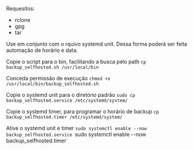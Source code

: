 Requesitos:
 - rclone
 - gpg
 - tar

Use em conjunto com o rquivo systemd unit. Dessa forma poderá ser feita automação de horário e data.

Copie o script para o bin, facilitando a busca pelo path
`cp backup_selfhosted.sh /usr/local/bin`

Conceda permissão de execução
`chmod +x /usr/local/bin/backup_selfhosted.sh`

Copie o systemd unit para o diretório padrão
`sudo cp backup_selfhosted.service /etc/systemd/system/`

Copie o systemd timer, para programar o horário de backup
`cp backup_selfhosted.timer /etc/systemd/system/`


Ative o systemd unit e timer
`sudo systemctl enable --now backup_selfhosted.service
`sudo systemctl enable --now backup_selfhosted.timer`